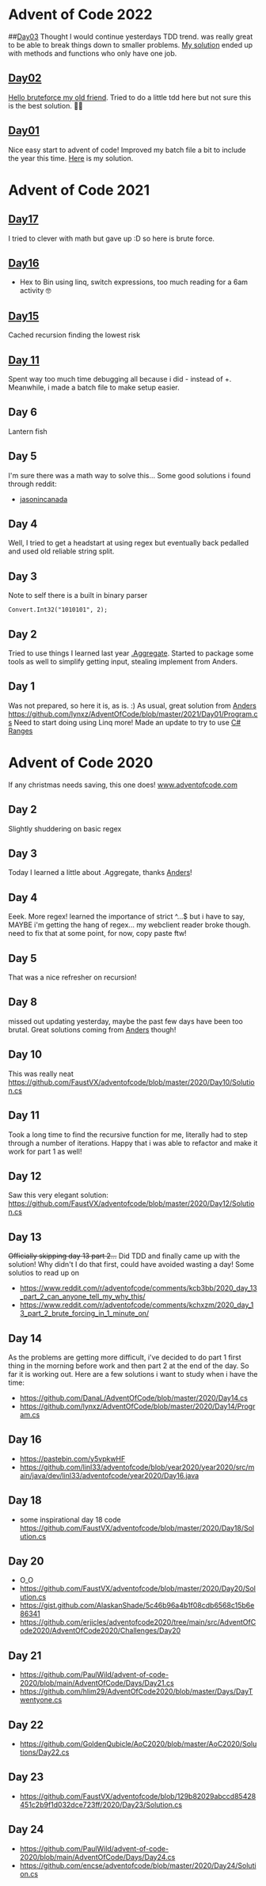 ﻿# Advent of Code 2022

##[Day03](https://adventofcode.com/2022/day/1)
Thought I would continue yesterdays TDD trend. was really great to be able to break things down to smaller problems.
[My solution](2022/Day03/Program.cs) ended up with methods and functions who only have one job. 

## [Day02](https://adventofcode.com/2022/day/1)
[Hello bruteforce my old friend](2022/Day02/Program.cs). Tried to do a little tdd here but not sure this is the best solution. 🤷‍♀️

## [Day01](https://adventofcode.com/2022/day/1)
Nice easy start to advent of code! Improved my batch file a bit to include the year this time. [Here](2022/Day01/Program.cs) is my solution.

# Advent of Code 2021
## [Day17](https://adventofcode.com/2021/day/17)
I tried to clever with math but gave up :D so here is brute force.

## [Day16](https://adventofcode.com/2021/day/16)
- Hex to Bin using linq, switch expressions, too much reading for a 6am activity 🤓

## [Day15](https://adventofcode.com/2021/day/15)
Cached recursion finding the lowest risk 

## [Day 11](https://adventofcode.com/2021/day/11)
Spent way too much time debugging all because i did - instead of +. Meanwhile, i made a batch file to make setup easier. 

## Day 6
Lantern fish
## Day 5

I'm sure there was a math way to solve this... Some good solutions i found through reddit:
- [jasonincanada](https://github.com/jasonincanada/aoc-2021/blob/main/AdventOfCode/AdventOfCode.CSharp/Day05.cs)

## Day 4

Well, I tried to get a headstart at using regex but eventually back pedalled and used old reliable string split.

## Day 3

Note to self there is a built in binary parser

`Convert.Int32("1010101", 2);`


## Day 2

Tried to use things I learned last year [.Aggregate](https://docs.microsoft.com/en-us/dotnet/api/system.linq.enumerable.aggregate?view=net-6.0). Started to package some tools as well to simplify getting input, stealing implement from Anders.

## Day 1

Was not prepared, so here it is, as is. :) As usual, great solution from [Anders](https://github.com/lynxz) https://github.com/lynxz/AdventOfCode/blob/master/2021/Day01/Program.cs Need to start doing using Linq more! Made an update to try to use [C# Ranges](https://docs.microsoft.com/en-us/dotnet/csharp/language-reference/proposals/csharp-8.0/ranges)




# Advent of Code 2020

If any christmas needs saving, this one does!
www.adventofcode.com

## Day 2

Slightly shuddering on basic regex

## Day 3

Today I learned a little about .Aggregate, thanks [Anders](https://github.com/lynxz)!

## Day 4

Eeek. More regex! learned the importance of strict ^...$ but i have to say, MAYBE i'm getting the hang of regex... my webclient reader broke though. need to fix that at some point, for now, copy paste ftw!

## Day 5

That was a nice refresher on recursion!

## Day 8

missed out updating yesterday, maybe the past few days have been too brutal. Great solutions coming from [Anders](https://github.com/lynxz/AdventOfCode/tree/master/2020) though!

## Day 10

This was really neat https://github.com/FaustVX/adventofcode/blob/master/2020/Day10/Solution.cs

## Day 11

Took a long time to find the recursive function for me, literally had to step through a number of iterations. Happy that i was able to refactor and make it work for part 1 as well!

## Day 12

Saw this very elegant solution: https://github.com/FaustVX/adventofcode/blob/master/2020/Day12/Solution.cs

## Day 13

~~Officially skipping day 13 part 2...~~
Did TDD and finally came up with the solution! Why didn't I do that first, could have avoided wasting a day!
Some solutios to read up on

- https://www.reddit.com/r/adventofcode/comments/kcb3bb/2020_day_13_part_2_can_anyone_tell_my_why_this/
- https://www.reddit.com/r/adventofcode/comments/kchxzm/2020_day_13_part_2_brute_forcing_in_1_minute_on/

## Day 14

As the problems are getting more difficult, i've decided to do part 1 first thing in the morning before work and then part 2 at the end of the day. So far it is working out.
Here are a few solutions i want to study when i have the time:

- https://github.com/DanaL/AdventOfCode/blob/master/2020/Day14.cs
- https://github.com/lynxz/AdventOfCode/blob/master/2020/Day14/Program.cs

## Day 16

- https://pastebin.com/y5vpkwHF
- https://github.com/linl33/adventofcode/blob/year2020/year2020/src/main/java/dev/linl33/adventofcode/year2020/Day16.java

## Day 18

- some inspirational day 18 code https://github.com/FaustVX/adventofcode/blob/master/2020/Day18/Solution.cs

## Day 20

- O_O
- https://github.com/FaustVX/adventofcode/blob/master/2020/Day20/Solution.cs
- https://gist.github.com/AlaskanShade/5c46b96a4b1f08cdb6568c15b6e86341
- https://github.com/erjicles/adventofcode2020/tree/main/src/AdventOfCode2020/AdventOfCode2020/Challenges/Day20

## Day 21

- https://github.com/PaulWild/advent-of-code-2020/blob/main/AdventOfCode/Days/Day21.cs
- https://github.com/hlim29/AdventOfCode2020/blob/master/Days/DayTwentyone.cs

## Day 22

- https://github.com/GoldenQubicle/AoC2020/blob/master/AoC2020/Solutions/Day22.cs

## Day 23

- https://github.com/FaustVX/adventofcode/blob/129b82029abccd85428451c2b9f1d032dce723ff/2020/Day23/Solution.cs

## Day 24

- https://github.com/PaulWild/advent-of-code-2020/blob/main/AdventOfCode/Days/Day24.cs
- https://github.com/encse/adventofcode/blob/master/2020/Day24/Solution.cs
